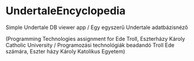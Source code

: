 # UndertaleEncyclopedia
Simple Undertale DB viewer app / Egy egyszerű Undertale adatbázisnéző

(Programming Technologies assignment for Ede Troll, Eszterházy Károly Catholic University / Programozási technológiák beadandó Troll Ede számára, Eszter
házy Károly Katolikus Egyetem)
